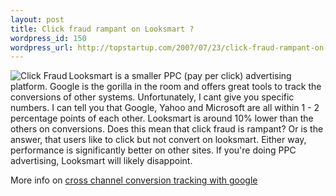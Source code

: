 ```yaml
--- 
layout: post
title: Click fraud rampant on Looksmart ?
wordpress_id: 150
wordpress_url: http://topstartup.com/2007/07/23/click-fraud-rampant-on-looksmart/
---
```

<a href="http://www.webpro.com/News/Images/clickfraud2.gif"><img src="http://topstartup.com/wp-content/uploads/2007/07/click_fraud.jpg" title="Click Fraud" alt="Click Fraud" align="left" /></a>Looksmart is a smaller PPC (pay per click) advertising platform. Google is the gorilla in the room and offers great tools to track the conversions of other systems. Unfortunately, I cant give you specific numbers. I can tell you that Google, Yahoo and Microsoft are all within 1 - 2 percentage points of each other. Looksmart is around 10% lower than the others on conversions. <!--more-->Does this mean that click fraud is rampant? Or is the answer, that users like to click but not convert on looksmart. Either way, performance is significantly better on other sites. If you're doing PPC advertising, Looksmart will likely disappoint.

More info on <a href="https://adwords.google.com/select/crosschannel.html">cross channel conversion tracking with google</a>
